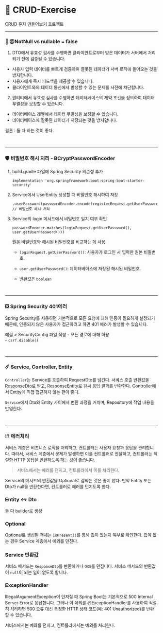 # 🍏 CRUD-Exercise
CRUD 혼자 만들어보기 프로젝트


- - -

### 🌲 @NotNull vs nullable = false


1. DTO에서 유효성 검사를 수행하면 클라이언트로부터 받은 데이터가 서버에서 처리되기 전에 검증될 수 있습니다.


- 사용자 입력 데이터를 빠르게 검증하여 잘못된 데이터가 서버 로직에 들어오는 것을 방지합니다.
- 사용자에게 즉시 피드백을 제공할 수 있습니다.
- 클라이언트와의 데이터 통신에서 발생할 수 있는 문제를 사전에 차단합니다.

2. 엔티티에서 유효성 검사를 수행하면 데이터베이스의 제약 조건을 정의하여 데이터 무결성을 보장할 수 있습니다.
 
- 데이터베이스 레벨에서 데이터 무결성을 보장할 수 있습니다.
- 데이터베이스에 잘못된 데이터가 저장되는 것을 방지합니다.

결론 : 둘 다 하는 것이 좋다. 


<br>



- - -

### 🛡️ 비밀번호 해시 처리 - BCryptPasswordEncoder


1. build.gradle 파일에 Spring Security 의존성 추가
   ```	
   implementation 'org.springframework.boot:spring-boot-starter-security'
    ```
2. Service에서 UserEntity 생성할 때 비밀번호 해시하여 저장

    ```
    .userPassword(passwordEncoder.encode(registerRequest.getUserPassword())) // 비밀번호 해시 처리
    ```

3. Service의 login 메서드에서 비밀번호 일치 여부 확인

    ```
   passwordEncoder.matches(loginRequest.getUserPassword(), user.getUserPassword()))
    ```
    원본 비밀번호와 해시된 비밀번호를 비교하는 데 사용

    - `loginRequest.getUserPassword()`: 사용자가 로그인 시 입력한 원본 비밀번호.
    - `user.getUserPassword()`: 데이터베이스에 저장된 해시된 비밀번호.

    - 반환값은 `boolean`




<br>

- - -

### ❎ Spring Security 401에러

Spring Security를 사용하면 기본적으로 모든 요청에 대해 인증이 필요하게 설정되기 때문에, 인증되지 않은 사용자가 접근하려고 하면 401 에러가 발생할 수 있습니다.

해결 > SecurityConfig 파일 작성
    - 모든 경로에 대해 허용 <br>
    - `csrf.disable()`

<br>

- - -

### ☄️ Service, Controller, Entity



`Controller`는 Service를 호출하여 RequestDto를 넘긴다. 서비스 호출 반환값을 ResponseDto로 받고, ResponseEntity로 감싸 응답 결과를 반환한다. 
Controller에서 Entity에 직접 접근하지 않는 편이 좋다.
<br>

`Service`에서 Dto와 Entity 사이에서 변환 과정을 거치며, Repository에 작업 내용을 반영한다.

<br>

- - -

### ⁉️ 에러처리

서비스 계층은 비즈니스 로직을 처리하고, 컨트롤러는 사용자 요청과 응답을 관리합니다. 따라서, 서비스 계층에서 문제가 발생하면 이를 컨트롤러로 전달하고, 컨트롤러는 적절한 HTTP 응답을 반환하도록 하는 것이 좋습니다.

> 서비스에서는 에러를 던지고, 컨트롤러에서 이를 처리한다.

Service의 메서드의 반환값을 Optional로 감싸는 것은 좋지 않다. 만약 Entity 또는 Dto가 null을 반환한다면, 컨트롤러로 에러를 던지도록 한다.

### Entity <-> Dto

둘 다 builder로 생성


### Optional

Optional로 생성된 객체는 `isPresent()`를 통해 값이 있는지 여부로 확인한다. 
값이 없는 경우 Service 계층에서 예외를 던진다. 


### Service 반환값

서비스 메서드는 `ResponseDto`를 반환하거나 `예외`를 던집니다. 서비스 메서드의 반환값이 `null`이 되는 일이 없도록 합니다.


### ExceptionHandler

IllegalArgumentException이 던져질 때 Spring Boot는 기본적으로 500 Internal Server Error로 응답합니다. 그러나 이 예외를 @ExceptionHandler를 사용하여 적절히 처리하면 500 오류 대신 특정한 HTTP 상태 코드(예: 401 Unauthorized)를 반환할 수 있습니다.

서비스에서는 예외를 던지고, 컨트롤러에서는 예외를 처리한다. 
